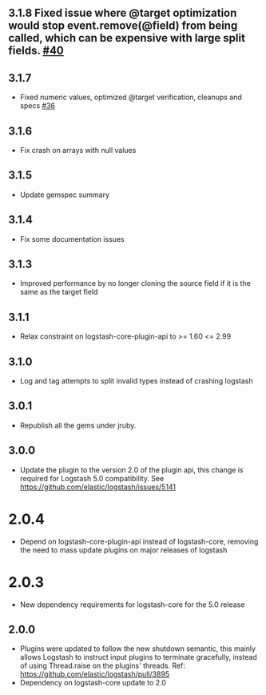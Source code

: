 ## 3.1.8 Fixed issue where @target optimization would stop event.remove(@field) from being called, which can be expensive with large split fields. [#40](https://github.com/logstash-plugins/logstash-filter-split/pull/40)

## 3.1.7
  - Fixed numeric values, optimized @target verification, cleanups and specs [#36](https://github.com/logstash-plugins/logstash-filter-split/pull/36)

## 3.1.6
  - Fix crash on arrays with null values

## 3.1.5
  - Update gemspec summary

## 3.1.4
  - Fix some documentation issues

## 3.1.3
  - Improved performance by no longer cloning the source field if it is the same as the target field
## 3.1.1
  - Relax constraint on logstash-core-plugin-api to >= 1.60 <= 2.99

## 3.1.0
  - Log and tag attempts to split invalid types instead of crashing logstash
## 3.0.1
  - Republish all the gems under jruby.
## 3.0.0
  - Update the plugin to the version 2.0 of the plugin api, this change is required for Logstash 5.0 compatibility. See https://github.com/elastic/logstash/issues/5141
# 2.0.4
  - Depend on logstash-core-plugin-api instead of logstash-core, removing the need to mass update plugins on major releases of logstash
# 2.0.3
  - New dependency requirements for logstash-core for the 5.0 release
## 2.0.0
 - Plugins were updated to follow the new shutdown semantic, this mainly allows Logstash to instruct input plugins to terminate gracefully,
   instead of using Thread.raise on the plugins' threads. Ref: https://github.com/elastic/logstash/pull/3895
 - Dependency on logstash-core update to 2.0
